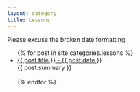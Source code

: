 ```yaml
---
layout: category
title: Lessons
---
```

Please excuse the broken date formatting.
<ul>
  {% for post in site.categories.lessons %}
    <li>
      <a href="{{ post.url }}"> {{ post.title }} - {{ post.date }} </a> <br> {{ post.summary }}
      <br><br>
    </li>
  {% endfor %}
</ul>
